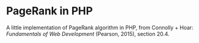 # PageRank in PHP

A little implementation of PageRank algorithm in PHP, from Connolly + Hoar: _Fundamentals of Web Development_ (Pearson, 2015), section 20.4.
